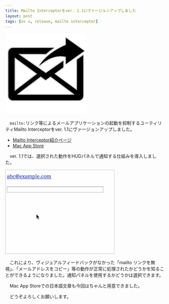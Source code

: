 ```yaml
---
title: Mailto Interceptorをver. 1.1にヴァージョンアップしました
layout: post
tags: [os x, release, mailto interceptor]
---
```

![](/blog/img/20140712/mailto_interceptor_icon.png)

　`mailto:`リンク等によるメールアプリケーションの起動を抑制するユーティリティMailto Interceptorをver. 1.1にヴァージョンアップしました。

- [Mailto Interceptor紹介ページ](/mac/mailtointerceptor/)
- [Mac App Store](https://itunes.apple.com/jp/app/id883196547?mt=12)

　ver. 1.1では、選択された動作をHUDパネルで通知する仕組みを導入しました。

<img src="/blog/img/20140712/demo.gif" style="border: 1px solid silver;"/>

　これにより、ヴィジュアルフィードバックがなかった「mailto リンクを無視」、「メールアドレスをコピー」等の動作が正常に処理されたかどうかを知ることができるようになりました。通知パネルを使用するかどうかは選択できます。

　Mac App Storeでの日本語文章も今回はちゃんと用意できました。

　どうぞよろしくお願いします。

